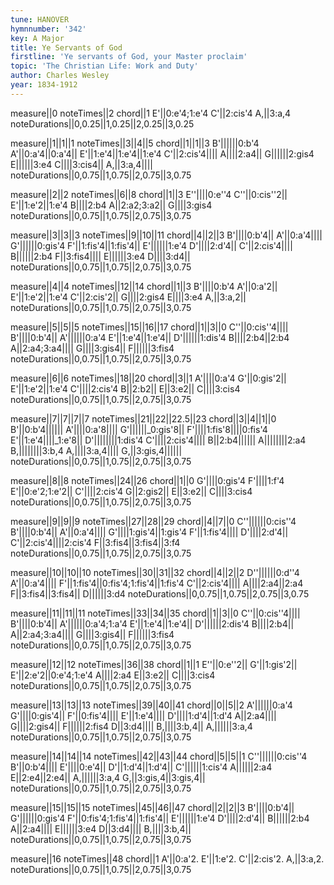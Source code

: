 ```yaml
---
tune: HANOVER
hymnnumber: '342'
key: A Major
title: Ye Servants of God
firstline: 'Ye servants of God, your Master proclaim'
topic: 'The Christian Life: Work and Duty'
author: Charles Wesley
year: 1834-1912
---
```

measure||0
noteTimes||2
chord||1
E'||0:e'4;1:e'4
C'||2:cis'4
A,||3:a,4
noteDurations||0,0.25||1,0.25||2,0.25||3,0.25

measure||1||1||1
noteTimes||3||4||5
chord||1||1||3
B'||||||0:b'4
A'||0:a'4||0:a'4||
E'||1:e'4||1:e'4||1:e'4
C'||2:cis'4||||
A||||2:a4||
G||||||2:gis4
E||||||3:e4
C||||3:cis4||
A,||3:a,4||||
noteDurations||0,0.75||1,0.75||2,0.75||3,0.75

measure||2||2
noteTimes||6||8
chord||1||3
E''||||0:e''4
C''||0:cis''2||
E'||1:e'2||1:e'4
B||||2:b4
A||2:a2;3:a2||
G||||3:gis4
noteDurations||0,0.75||1,0.75||2,0.75||3,0.75

measure||3||3||3
noteTimes||9||10||11
chord||4||2||3
B'||||0:b'4||
A'||0:a'4||||
G'||||||0:gis'4
F'||1:fis'4||1:fis'4||
E'||||||1:e'4
D'||||2:d'4||
C'||2:cis'4||||
B||||||2:b4
F||3:fis4||||
E||||||3:e4
D||||3:d4||
noteDurations||0,0.75||1,0.75||2,0.75||3,0.75

measure||4||4
noteTimes||12||14
chord||1||3
B'||||0:b'4
A'||0:a'2||
E'||1:e'2||1:e'4
C'||2:cis'2||
G||||2:gis4
E||||3:e4
A,||3:a,2||
noteDurations||0,0.75||1,0.75||2,0.75||3,0.75

measure||5||5||5
noteTimes||15||16||17
chord||1||3||0
C''||0:cis''4||||
B'||||0:b'4||
A'||||||0:a'4
E'||1:e'4||1:e'4||
D'||||||1:dis'4
B||||2:b4||2:b4
A||2:a4;3:a4||||
G||||3:gis4||
F||||||3:fis4
noteDurations||0,0.75||1,0.75||2,0.75||3,0.75

measure||6||6
noteTimes||18||20
chord||3||1
A'||||0:a'4
G'||0:gis'2||
E'||1:e'2||1:e'4
C'||||2:cis'4
B||2:b2||
E||3:e2||
C||||3:cis4
noteDurations||0,0.75||1,0.75||2,0.75||3,0.75

measure||7||7||7||7
noteTimes||21||22||22.5||23
chord||3||4||1||0
B'||0:b'4||||||
A'||||0:a'8||||
G'||||||_0:gis'8||
F'||||1:fis'8||||0:fis'4
E'||1:e'4||||_1:e'8||
D'||||||||1:dis'4
C'||||2:cis'4||||
B||2:b4||||||
A||||||||2:a4
B,||||||||3:b,4
A,||||3:a,4||||
G,||3:gis,4||||||
noteDurations||0,0.75||1,0.75||2,0.75||3,0.75

measure||8||8
noteTimes||24||26
chord||1||0
G'||||0:gis'4
F'||||1:f'4
E'||0:e'2;1:e'2||
C'||||2:cis'4
G||2:gis2||
E||3:e2||
C||||3:cis4
noteDurations||0,0.75||1,0.75||2,0.75||3,0.75

measure||9||9||9
noteTimes||27||28||29
chord||4||7||0
C''||||||0:cis''4
B'||||0:b'4||
A'||0:a'4||||
G'||||1:gis'4||1:gis'4
F'||1:fis'4||||
D'||||2:d'4||
C'||2:cis'4||||2:cis'4
F||3:fis4||3:fis4||3:f4
noteDurations||0,0.75||1,0.75||2,0.75||3,0.75

measure||10||10||10
noteTimes||30||31||32
chord||4||2||2
D''||||||0:d''4
A'||0:a'4||||
F'||1:fis'4||0:fis'4;1:fis'4||1:fis'4
C'||2:cis'4||||
A||||2:a4||2:a4
F||3:fis4||3:fis4||
D||||||3:d4
noteDurations||0,0.75||1,0.75||2,0.75||3,0.75

measure||11||11||11
noteTimes||33||34||35
chord||1||3||0
C''||0:cis''4||||
B'||||0:b'4||
A'||||||0:a'4;1:a'4
E'||1:e'4||1:e'4||
D'||||||2:dis'4
B||||2:b4||
A||2:a4;3:a4||||
G||||3:gis4||
F||||||3:fis4
noteDurations||0,0.75||1,0.75||2,0.75||3,0.75

measure||12||12
noteTimes||36||38
chord||1||1
E''||0:e''2||
G'||1:gis'2||
E'||2:e'2||0:e'4;1:e'4
A||||2:a4
E||3:e2||
C||||3:cis4
noteDurations||0,0.75||1,0.75||2,0.75||3,0.75

measure||13||13||13
noteTimes||39||40||41
chord||0||5||2
A'||||||0:a'4
G'||||0:gis'4||
F'||0:fis'4||||
E'||1:e'4||||
D'||||1:d'4||1:d'4
A||2:a4||||
G||||2:gis4||
F||||||2:fis4
D||3:d4||||
B,||||3:b,4||
A,||||||3:a,4
noteDurations||0,0.75||1,0.75||2,0.75||3,0.75

measure||14||14||14
noteTimes||42||43||44
chord||5||5||1
C''||||||0:cis''4
B'||0:b'4||||
E'||||0:e'4||
D'||1:d'4||1:d'4||
C'||||||1:cis'4
A||||||2:a4
E||2:e4||2:e4||
A,||||||3:a,4
G,||3:gis,4||3:gis,4||
noteDurations||0,0.75||1,0.75||2,0.75||3,0.75

measure||15||15||15
noteTimes||45||46||47
chord||2||2||3
B'||||0:b'4||
G'||||||0:gis'4
F'||0:fis'4;1:fis'4||1:fis'4||
E'||||||1:e'4
D'||||2:d'4||
B||||||2:b4
A||2:a4||||
E||||||3:e4
D||3:d4||||
B,||||3:b,4||
noteDurations||0,0.75||1,0.75||2,0.75||3,0.75

measure||16
noteTimes||48
chord||1
A'||0:a'2.
E'||1:e'2.
C'||2:cis'2.
A,||3:a,2.
noteDurations||0,0.75||1,0.75||2,0.75||3,0.75

